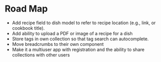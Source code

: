 # Road Map

- Add recipe field to dish model to refer to recipe location (e.g., link, or cookbook title).
- Add ability to upload a PDF or image of a recipe for a dish
- Store tags in own collection so that tag search can autocomplete.
- Move breadcrumbs to their own component
- Make it a multiuser app with registration and the ability to share collections with other users
